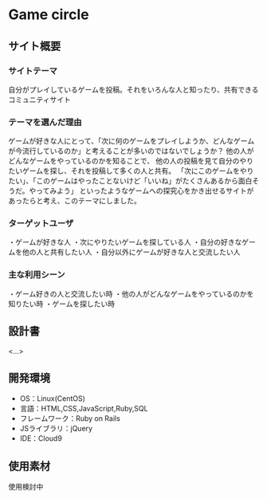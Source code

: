 # Game circle

## サイト概要
### サイトテーマ
自分がプレイしているゲームを投稿。それをいろんな人と知ったり、共有できるコミュニティサイト

### テーマを選んだ理由
ゲームが好きな人にとって、「次に何のゲームをプレイしようか、どんなゲームが今流行しているのか」と考えることが多いのではないでしょうか？
他の人がどんなゲームをやっているのかを知ることで、
他の人の投稿を見て自分のやりたいゲームを探し、それを投稿して多くの人と共有。
「次にこのゲームをやりたい」、「このゲームはやったことないけど「いいね」がたくさんあるから面白そうだ。やってみよう」
といったようなゲームへの探究心をかき出せるサイトがあったらと考え、このテーマにしました。

### ターゲットユーザ
・ゲームが好きな人
・次にやりたいゲームを探している人
・自分の好きなゲームを他の人と共有したい人
・自分以外にゲームが好きな人と交流したい人

### 主な利用シーン
・ゲーム好きの人と交流したい時
・他の人がどんなゲームをやっているのかを知りたい時
・ゲームを探したい時

## 設計書
<...>

## 開発環境
- OS：Linux(CentOS)
- 言語：HTML,CSS,JavaScript,Ruby,SQL
- フレームワーク：Ruby on Rails
- JSライブラリ：jQuery
- IDE：Cloud9

## 使用素材
使用検討中